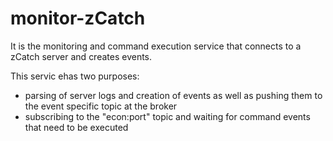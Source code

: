 # monitor-zCatch

It is the monitoring and command execution service that connects to a zCatch server and creates events.

This servic ehas two purposes:

- parsing of server logs and creation of events as well as pushing them to the event specific topic at the broker
- subscribing to the "econ:port" topic and waiting for command events that need to be executed